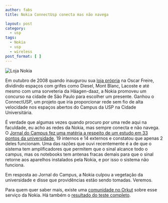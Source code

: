 ```yaml
---
author: fabs
title: Nokia ConnectUsp conecta mas não navega

layout: post
category:
  - usp
tags:
  - Nokia
  - usp
  - wireless
post_format: [ ]
---
```

![][1]

Em outubro de 2008 quando inaugurou sua [loja própria][2] na Oscar Freire, dividindo espaços com grifes como Diesel, Mont Blanc, Lacoste e até mesmo com uma sorveteria da Häagen-daaz, a Nokia promoveu um concurso na cidade de São Paulo para escolher um presente. Ganhou o ConnectUSP, um projeto que iria proporcionar rede sem fio de alta velocidade nos espaços abertos do Campus da USP na Cidade Universitária.

É verdade que algumas vezes quando procuro por uma rede aqui na faculdade, eu acho as redes da Nokia, mas sempre conecta e não navega. O [Jornal do Campus fez uma matéria a respeito de um estudo em 33 pontos da universidade][3], 19 internos e 14 externos e constatou que apenas 2 deles funcionam. Uma das razões que ouvi recentemente é a de que o sistema tem amplificadores que permitem que o sinal alcance todo o campus, mas os notebooks tem antenas fracas demais para que o sinal retorne aos aparelhos instalados pela Nokia, e por isso o sistema não funciona.

Em resposta ao Jornal do Campus, a Nokia culpou a vegetação da universidade e disse que providências estão sendo tomadas. Veremos.

Para quem quer saber mais, existe uma [comunidade no Orkut][4] sobre esse serviço da Nokia. Há também o [resultado do teste completo][5]. 














 [1]: http://farm4.static.flickr.com/3172/3040488009_813dd454ea.jpg "Loja Nokia"
 [2]: http://www.nokia.com.br/loja/nokia-store-sp
 [3]: http://www.jornaldocampus.usp.br/index.php/2009/03/internet-livre-da-nokia-nao-funciona-no-campus/
 [4]: http://www.orkut.com.br/Main#Community.aspx?cmm=71886945
 [5]: http://www.jornaldocampus.usp.br/index.php/2009/03/connect-usp-entenda-os-testes-realizados-em-43-pontos-da-cidade-universitaria/





